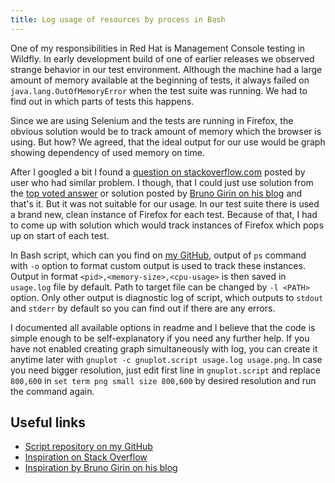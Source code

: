 ```yaml
---
title: Log usage of resources by process in Bash
---
```

One of my responsibilities in Red Hat is Management Console testing in Wildfly. In early development build of one of earlier releases we observed strange behavior in our test environment. Although the machine had a large amount of memory available at the beginning of tests, it always failed on `java.lang.OutOfMemoryError` when the test suite was running. We had to find out in which parts of tests this happens.

Since we are using Selenium and the tests are running in Firefox, the obvious solution would be to track amount of memory which the browser is using. But how? We agreed, that the ideal output for our use would be graph showing dependency of used memory on time.

After I googled a bit I found a [question on stackoverflow.com](https://stackoverflow.com/questions/7998302/graphing-a-processs-memory-usage) posted by user who had similar problem. I though, that I could just use solution from the [top voted answer](http://stackoverflow.com/a/12595110/4402950) or solution posted by [Bruno Girin on his blog](http://brunogirin.blogspot.com/2010/09/memory-usage-graphs-with-ps-and-gnuplot.html) and that's it. But it was not suitable for our usage. In our test suite there is used a brand new, clean instance of Firefox for each test. Because of that, I had to come up with solution which would track instances of Firefox which pops up on start of each test.

In Bash script, which can you find on [my GitHub](https://github.com/honza-kasik/cpu-mem-usage-monitor), output of `ps` command with `-o` option to format custom output is used to track these instances. Output in format `<pid>,<memory-size>,<cpu-usage>` is then saved in `usage.log` file by default. Path to target file can be changed by `-l <PATH>` option. Only other output is diagnostic log of script, which outputs to `stdout` and `stderr` by default so you can find out if there are any errors.

I documented all available options in readme and I believe that the code is simple enough to be self-explanatory if you need any further help. If you have not enabled creating graph simultaneously with log, you can create it anytime later with `gnuplot -c gnuplot.script usage.log usage.png`. In case you need bigger resolution, just edit first line in `gnuplot.script` and replace `800,600` in `set term png small size 800,600` by desired resolution and run the command again.

## Useful links

* [Script repository on my GitHub](https://github.com/honza-kasik/cpu-mem-usage-monitor)
* [Inspiration on Stack Overflow](https://stackoverflow.com/questions/7998302/graphing-a-processs-memory-usage)
* [Inspiration by Bruno Girin on his blog](http://brunogirin.blogspot.com/2010/09/memory-usage-graphs-with-ps-and-gnuplot.html)
